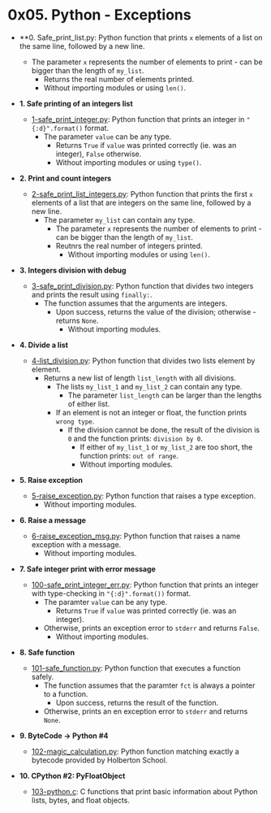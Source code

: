 # 0x05. Python - Exceptions

* **0. Safe_print_list.py: Python function that prints `x` elements
  of a list on the same line, followed by a new line.
    * The parameter `x` represents the number of elements to print - can be
      bigger than the length of `my_list`.
        * Returns the real number of elements printed.
	  * Without importing modules or using `len()`.

* **1. Safe printing of an integers list**
  * [1-safe_print_integer.py](./1-safe_print_integer.py): Python function that prints an integer in `"{:d}".format()` format.
    * The parameter `value` can be any type.
      * Returns `True` if `value` was printed correctly (ie. was an integer),
        `False` otherwise.
	  * Without importing modules or using `type()`.

* **2. Print and count integers**
  * [2-safe_print_list_integers.py](./2-safe_print_list_integers.py): Python function that prints the first `x` elements of a list that are integers on the same line, followed by a new line.
    * The parameter `my_list` can contain any type.
      * The parameter `x` represents the number of elements to print - can be
        bigger than the length of `my_list`.
	  * Reutnrs the real number of integers printed.
	    * Without importing modules or using `len()`.

* **3. Integers division with debug**
  * [3-safe_print_division.py](./3-safe_print_division.py): Python function that divides two integers and prints the result using `finally:`.
    * The function assumes that the arguments are integers.
      * Upon success, returns the value of the division; otherwise - returns `None`.
        * Without importing modules.

* **4. Divide a list**
  * [4-list_division.py](./4-list_division.py): Python function that divides two lists element by element.
    * Returns a new list of length `list_length` with all divisions.
      * The lists `my_list_1` and `my_list_2` can contain any type.
        * The parameter `list_length` can be larger than the lengths of either list.
	  * If an element is not an integer or float, the function prints `wrong type`.
	    * If the division cannot be done, the result of the division is `0` and the
	      function prints: `division by 0`.
	        * If either of `my_list_1` or `my_list_2` are too short, the function prints:
		  `out of range`.
		    * Without importing modules.

* **5. Raise exception**
  * [5-raise_exception.py](./5-raise_exception.py): Python function that raises
    a type exception.
      * Without importing modules.

* **6. Raise a message**
  * [6-raise_exception_msg.py](./6-raise_exception_msg.py): Python function that raises a
    name exception with a message.
      * Without importing modules.

* **7. Safe integer print with error message**
  * [100-safe_print_integer_err.py](./100-safe_print_integer_err.py): Python function that
    prints an integer with type-checking in `"{:d}".format())` format.
      * The paramter `value` can be any type.
        * Returns `True` if `value` was printed correctly (ie. was an integer).
	  * Otherwise, prints an exception error to `stderr` and returns `False`.
	    * Without importing modules.

* **8. Safe function**
  * [101-safe_function.py](./101-safe_function.py): Python function that executes
    a function safely.
      * The function assumes that the paramter `fct` is always a pointer to a function.
        * Upon success, returns the result of the function.
	  * Otherwise, prints an en exception error to `stderr` and returns `None`.

* **9. ByteCode -> Python #4**
  * [102-magic_calculation.py](./102-magic_calculation.py): Python function matching exactly a
    bytecode provided by Holberton School.

* **10. CPython #2: PyFloatObject**
  * [103-python.c](./103-python.c): C functions that print basic information
    about Python lists, bytes, and float objects.